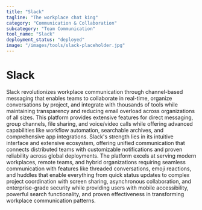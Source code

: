 ```yaml
---
title: "Slack"
tagline: "The workplace chat king"
category: "Communication & Collaboration"
subcategory: "Team Communication"
tool_name: "Slack"
deployment_status: "deployed"
image: "/images/tools/slack-placeholder.jpg"
---
```


# Slack

Slack revolutionizes workplace communication through channel-based messaging that enables teams to collaborate in real-time, organize conversations by project, and integrate with thousands of tools while maintaining transparency and reducing email overload across organizations of all sizes. This platform provides extensive features for direct messaging, group channels, file sharing, and voice/video calls while offering advanced capabilities like workflow automation, searchable archives, and comprehensive app integrations. Slack's strength lies in its intuitive interface and extensive ecosystem, offering unified communication that connects distributed teams with customizable notifications and proven reliability across global deployments. The platform excels at serving modern workplaces, remote teams, and hybrid organizations requiring seamless communication with features like threaded conversations, emoji reactions, and huddles that enable everything from quick status updates to complex project coordination with screen sharing, asynchronous collaboration, and enterprise-grade security while providing users with mobile accessibility, powerful search functionality, and proven effectiveness in transforming workplace communication patterns.